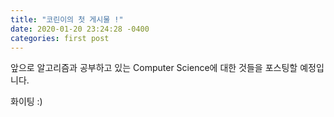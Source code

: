 ```yaml
---
title: "코린이의 첫 게시물 !"
date: 2020-01-20 23:24:28 -0400
categories: first post
---
```

앞으로 알고리즘과 공부하고 있는 Computer Science에 대한 것들을 포스팅할 예정입니다.

화이팅 :)
